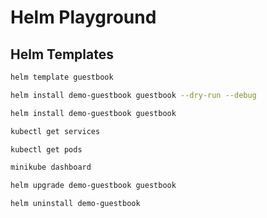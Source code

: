 # Helm Playground

## Helm Templates

```bash
helm template guestbook

helm install demo-guestbook guestbook --dry-run --debug

helm install demo-guestbook guestbook

kubectl get services

kubectl get pods

minikube dashboard

helm upgrade demo-guestbook guestbook

helm uninstall demo-guestbook
```
